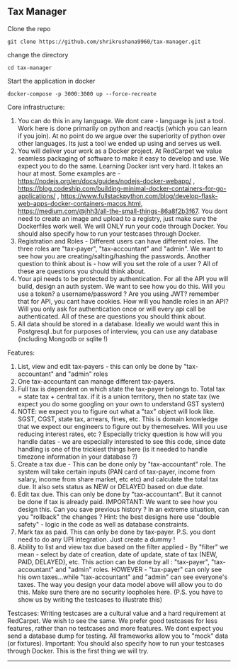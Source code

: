 ## Tax Manager

Clone the repo

```
git clone https://github.com/shrikrushana9960/tax-manager.git
```

change the directory

```
cd tax-manager
```

Start the application in docker

```
docker-compose -p 3000:3000 up --force-recreate
```

Core infrastructure:

1. You can do this in any language. We dont care - language is just a tool. Work here is done primarily on python and reactjs (which you can learn if you join). At no point do we argue over the superiority of python over other languages. Its just a tool we ended up using and serves us well.
2. You will deliver your work as a Docker project. At RedCarpet we value seamless packaging of software to make it easy to develop and use. We expect you to do the same. Learning Docker isnt very hard. It takes an hour at most. Some examples are - https://nodejs.org/en/docs/guides/nodejs-docker-webapp/ , https://blog.codeship.com/building-minimal-docker-containers-for-go-applications/ , https://www.fullstackpython.com/blog/develop-flask-web-apps-docker-containers-macos.html, https://medium.com/@jhh3/all-the-small-things-86a8f2b3f67. You dont need to create an image and upload to a registry, just make sure the Dockerfiles work well. We will ONLY run your code through Docker. You should also specify how to run your testcases through Docker.
3. Registration and Roles - Different users can have different roles. The three roles are "tax-payer", "tax-accountant" and "admin". We want to see how you are creating/salting/hashing the passwords. Another question to think about is - how will you set the role of a user ? All of these are questions you should think about.
4. Your api needs to be protected by authentication. For all the API you will build, design an auth system. We want to see how you do this. Will you use a token? a username/password ? Are you using JWT? remember that for API, you cant have cookies. How will you handle roles in an API? Will you only ask for authentication once or will every api call be authenticated. All of these are questions you should think about.
5. All data should be stored in a database. Ideally we would want this in Postgresql..but for purposes of interview, you can use any database (including Mongodb or sqlite !)

Features:

1. List, view and edit tax-payers - this can only be done by "tax-accountant" and "admin" roles
2. One tax-accountant can manage different tax-payers.
3. Full tax is dependent on which state the tax-payer belongs to. Total tax = state tax + central tax. if it is a union territory, then no state tax (we expect you do some googling on your own to understand GST system)
4. NOTE: we expect you to figure out what a "tax" object will look like. SGST, CGST, state tax, arrears, fines, etc. This is domain knowledge that we expect our engineers to figure out by themeselves. Will you use reducing interest rates, etc ? Especially tricky question is how will you handle dates - we are especially interested to see this code, since date handling is one of the trickiest things here (is it needed to handle timezone information in your database ?)
5. Create a tax due - This can be done only by "tax-accountant" role. The system will take certain inputs (PAN card of tax-payer, income from salary, income from share market, etc etc) and calculate the total tax due. It also sets status as NEW or DELAYED based on due date.
6. Edit tax due. This can only be done by "tax-accountant". But it cannot be done if tax is already paid. IMPORTANT: We want to see how you design this. Can you save previous history ? In an extreme situation, can you "rollback" the changes ? Hint: the best designs here use "double safety" - logic in the code as well as database constraints.
7. Mark tax as paid. This can only be done by tax-payer. P.S. you dont need to do any UPI integration. Just create a dummy !
8. Ability to list and view tax due based on the filter applied - By "filter" we mean - select by date of creation, date of update, state of tax (NEW, PAID, DELAYED), etc. This action can be done by all : "tax-payer", "tax-accountant" and "admin" roles. HOWEVER - "tax-payer" can only see his own taxes...while "tax-accountant" and "admin" can see everyone's taxes. The way you design your data model above will allow you to do this. Make sure there are no security loopholes here. (P.S. you have to show us by writing the testcases to illustrate this)

Testcases:
Writing testcases are a cultural value and a hard requirement at RedCarpet. We wish to see the same. We prefer good testcases for less features, rather than no testcases and more features.
We dont expect you send a database dump for testing. All frameworks allow you to "mock" data (or fixtures).
Important: You should also specify how to run your testcases through Docker. This is the first thing we will try.

---
